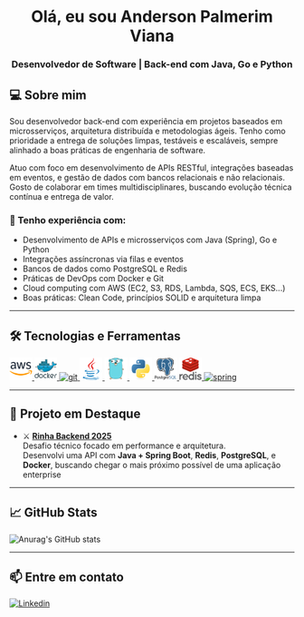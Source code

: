 <h1 align="center">Olá, eu sou Anderson Palmerim Viana</h1>  
<h3 align="center">Desenvolvedor de Software | Back-end com Java, Go e Python</h3>  

## 💻 Sobre mim  

Sou desenvolvedor back-end com experiência em projetos baseados em microsserviços, arquitetura distribuída e metodologias ágeis. Tenho como prioridade a entrega de soluções limpas, testáveis e escaláveis, sempre alinhado a boas práticas de engenharia de software.

Atuo com foco em desenvolvimento de APIs RESTful, integrações baseadas em eventos, e gestão de dados com bancos relacionais e não relacionais. Gosto de colaborar em times multidisciplinares, buscando evolução técnica contínua e entrega de valor.

### 🚀 Tenho experiência com:
- Desenvolvimento de APIs e microsserviços com Java (Spring), Go e Python
- Integrações assíncronas via filas e eventos
- Bancos de dados como PostgreSQL e Redis
- Práticas de DevOps com Docker e Git
- Cloud computing com AWS (EC2, S3, RDS, Lambda, SQS, ECS, EKS...)
- Boas práticas: Clean Code, princípios SOLID e arquitetura limpa

---

## 🛠️ Tecnologias e Ferramentas

<p align="left"> 
  <a href="https://aws.amazon.com" target="_blank" rel="noreferrer"> 
    <img src="https://raw.githubusercontent.com/devicons/devicon/master/icons/amazonwebservices/amazonwebservices-original-wordmark.svg" alt="aws" width="40" height="40"/> 
  </a> 
  <a href="https://www.docker.com/" target="_blank" rel="noreferrer"> 
    <img src="https://raw.githubusercontent.com/devicons/devicon/master/icons/docker/docker-original-wordmark.svg" alt="docker" width="40" height="40"/> 
  </a> 
  <a href="https://git-scm.com/" target="_blank" rel="noreferrer">
    <img src="https://www.vectorlogo.zone/logos/git-scm/git-scm-icon.svg" alt="git" width="40" height="40"/> 
  </a> 
  <a href="https://www.java.com" target="_blank" rel="noreferrer"> 
    <img src="https://raw.githubusercontent.com/devicons/devicon/master/icons/java/java-original.svg" alt="java" width="40" height="40"/> 
  </a> 
  <a href="https://golang.org/" target="_blank" rel="noreferrer"> 
    <img src="https://raw.githubusercontent.com/devicons/devicon/master/icons/go/go-original.svg" alt="go" width="40" height="40"/> 
  </a> 
  <a href="https://www.python.org/" target="_blank" rel="noreferrer"> 
    <img src="https://raw.githubusercontent.com/devicons/devicon/master/icons/python/python-original.svg" alt="python" width="40" height="40"/> 
  </a> 
  <a href="https://www.postgresql.org" target="_blank" rel="noreferrer"> 
    <img src="https://raw.githubusercontent.com/devicons/devicon/master/icons/postgresql/postgresql-original-wordmark.svg" alt="postgresql" width="40" height="40"/> 
  </a> 
  <a href="https://redis.io" target="_blank" rel="noreferrer"> 
    <img src="https://raw.githubusercontent.com/devicons/devicon/master/icons/redis/redis-original-wordmark.svg" alt="redis" width="40" height="40"/> 
  </a> 
  <a href="https://spring.io/" target="_blank" rel="noreferrer"> 
    <img src="https://www.vectorlogo.zone/logos/springio/springio-icon.svg" alt="spring" width="40" height="40"/> 
  </a> 
</p>

---

## 📌 Projeto em Destaque

- ⚔️ **[Rinha Backend 2025](https://github.com/AndersonVianaDev/rinha-backend-2025-v1)**  
  Desafio técnico focado em performance e arquitetura.  
  Desenvolvi uma API com **Java + Spring Boot**, **Redis**, **PostgreSQL**, e **Docker**, buscando chegar o mais próximo possível de uma aplicação enterprise

---

## 📈 GitHub Stats

![Anurag's GitHub stats](https://github-readme-stats.vercel.app/api?username=AndersonVianaDev&show_icons=true&theme=transparent)

---

## 📫 Entre em contato

[![Linkedin](https://img.shields.io/badge/LinkedIn-0077B5?style=for-the-badge&logo=linkedin&logoColor=white)](https://www.linkedin.com/in/anderson-palmerim-6a5a17262/)
